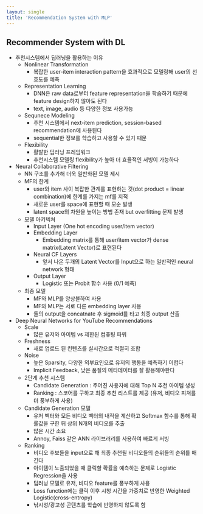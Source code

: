 ```yaml
---
layout: single
title: 'Recommendation System with MLP'
---
```

## Recommender System with DL
- 추천시스템에서 딥러닝을 활용하는 이유
  - Nonlinear Transformation
    - 복잡한 user-item interaction pattern을 효과적으로 모델링해 user의 선호도를 예측
  - Representation Learning
    - DNN은 raw data로부터 feature representation을 학습하기 때문에 feature design하지 않아도 된다
    - text, image, audio 등 다양한 정보 사용가능
  - Sequnece Modeling
    - 추천 시스템에서 next-item prediction, session-based recommendation에 사용된다
    - sequential한 정보를 학습하고 사용할 수 있기 때문
  - Flexibility
    - 활발한 딥러닝 프레임워크
    - 추천시스템 모델링 flexibility가 높아 더 효율적인 서빙이 가능하다
- Neural Collaborative Filtering
  - NN 구조를 추가해 더욱 일반화된 모델 제시
  - MF의 한계
    - user와 item 사이 복잡한 관계를 표현하는 것(dot product = linear combination)에 한계를 가지는 mf를 지적
    - 새로운 user를 space에 표현할 때 모순 발생
    - latent space의 차원을 높이는 방법 존재 but overfitting 문제 발생
  - 모델 아키텍쳐
    - Input Layer (One hot encoding user/item vector)
    - Embedding Layer
      - Embedding matrix를 통해 user/item vector가 dense matrix(Latent Vector)로 표현된다
    - Neural CF Layers
      - 앞서 나온 두개의 Latent Vector를 Input으로 하는 일반적인 neural network 형태
    - Output Layer
      - Logistic 또는 Probit 함수 사용 (0/1 예측)
  - 최종 모델
    - MF와 MLP를 앙상블하여 사용
    - MF와 MLP는 서로 다른 embedding layer 사용
    - 둘의 output을 concatnate 후 sigmoid를 타고 최종 output 산출
- Deep Neural Networks for YouTube Recommendations
  - Scale
    - 많은 유저와 아이템 vs 제한된 컴퓨팅 파워
  - Freshness
    - 새로 업로드 된 컨텐츠를 실시간으로 적절히 조합
  - Noise
    - 높은 Sparsity, 다양한 외부요인으로 유저의 행동을 예측하기 어렵다
    - Implicit Feedback, 낮은 품질의 메타데이터를 잘 활용해야한다
  - 2단계 추천 시스템
    - Candidate Generation : 주어진 사용자에 대해 Top N 추천 아이템 생성
    - Ranking : 스코어를 구하고 최종 추천 리스트를 제공 (유저, 비디오 피쳐를 더 풍부하게 사용)
  - Candidate Generation 모델
    - 유저 벡터와 모든 비디오 벡터의 내적을 계산하고 Softmax 함수를 통해 확률값을 구한 뒤 상위 N개의 비디오를 추출
    - 많은 시간 소요
    - Annoy, Faiss 같은 ANN 라이브러리를 사용하여 빠르게 서빙
  - Ranking
    - 비디오 후보들을 input으로 해 최종 추천될 비디오들의 순위들의 순위를 매긴다
    - 아이템이 노출되었을 때 클릭할 확률을 예측하는 문제로 Logistic Regression을 사용
    - 딥러닝 모델로 유저, 비디오 feature를 풍부하게 사용
    - Loss function에는 클릭 이후 시청 시간을 가중치로 반영한 Weighted Logistic(cross-entropy)
    - 낚시성/광고성 콘텐츠를 학습에 반영하지 않도록 함
